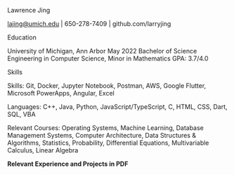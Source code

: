

Lawrence Jing

lajing@umich.edu | 650-278-7409 | github.com/larryjing

Education
 
University of Michigan, Ann Arbor	May 2022
Bachelor of Science Engineering in Computer Science, Minor in Mathematics	GPA: 3.7/4.0

Skills
 
Skills: Git, Docker, Jupyter Notebook, Postman, AWS, Google Flutter, Microsoft PowerApps, Angular, Excel

Languages: C++, Java, Python, JavaScript/TypeScript, C, HTML, CSS, Dart, SQL, VBA

Relevant Courses: Operating Systems, Machine Learning, Database Management Systems, Computer Architecture, Data Structures & Algorithms, Statistics, Probability, Differential Equations, Multivariable Calculus, Linear Algebra

**Relevant Experience and Projects in PDF**

